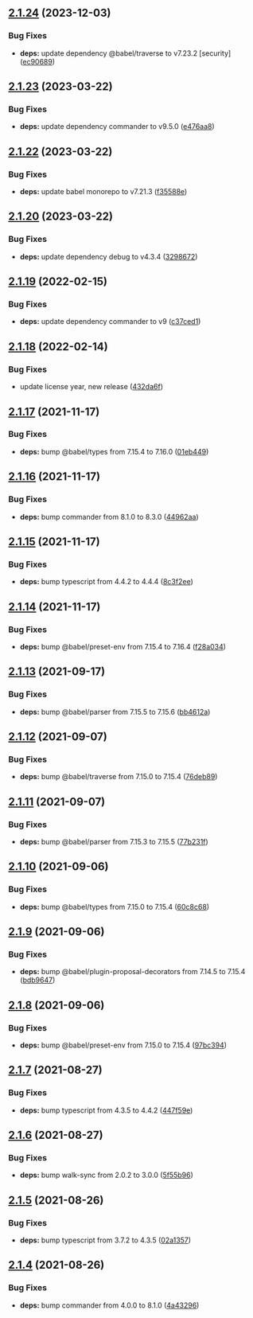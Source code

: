 ## [2.1.24](https://github.com/rajasegar/ember-gen-uml/compare/v2.1.23...v2.1.24) (2023-12-03)


### Bug Fixes

* **deps:** update dependency @babel/traverse to v7.23.2 [security] ([ec90689](https://github.com/rajasegar/ember-gen-uml/commit/ec9068964793d2e5c5e852f47dd9292afa6400c2))

## [2.1.23](https://github.com/rajasegar/ember-gen-uml/compare/v2.1.22...v2.1.23) (2023-03-22)


### Bug Fixes

* **deps:** update dependency commander to v9.5.0 ([e476aa8](https://github.com/rajasegar/ember-gen-uml/commit/e476aa84e9709f9fa0e456b3bfb2288634d56c12))

## [2.1.22](https://github.com/rajasegar/ember-gen-uml/compare/v2.1.21...v2.1.22) (2023-03-22)


### Bug Fixes

* **deps:** update babel monorepo to v7.21.3 ([f35588e](https://github.com/rajasegar/ember-gen-uml/commit/f35588eab66af1fc3f288d4bbee159b8a41fecc4))

## [2.1.20](https://github.com/rajasegar/ember-gen-uml/compare/v2.1.19...v2.1.20) (2023-03-22)


### Bug Fixes

* **deps:** update dependency debug to v4.3.4 ([3298672](https://github.com/rajasegar/ember-gen-uml/commit/32986723ff9c2e987141c9c03a06023f40bb7180))

## [2.1.19](https://github.com/rajasegar/ember-gen-uml/compare/v2.1.18...v2.1.19) (2022-02-15)


### Bug Fixes

* **deps:** update dependency commander to v9 ([c37ced1](https://github.com/rajasegar/ember-gen-uml/commit/c37ced14b5469c013e0e6fb60238103e9ac3cdcd))

## [2.1.18](https://github.com/rajasegar/ember-gen-uml/compare/v2.1.17...v2.1.18) (2022-02-14)


### Bug Fixes

* update license year, new release ([432da6f](https://github.com/rajasegar/ember-gen-uml/commit/432da6f7a9660399f3f04ecf34cc99abc82f8c48))

## [2.1.17](https://github.com/rajasegar/ember-gen-uml/compare/v2.1.16...v2.1.17) (2021-11-17)


### Bug Fixes

* **deps:** bump @babel/types from 7.15.4 to 7.16.0 ([01eb449](https://github.com/rajasegar/ember-gen-uml/commit/01eb4495b2f800991417fdadc00af9749fa739de))

## [2.1.16](https://github.com/rajasegar/ember-gen-uml/compare/v2.1.15...v2.1.16) (2021-11-17)


### Bug Fixes

* **deps:** bump commander from 8.1.0 to 8.3.0 ([44962aa](https://github.com/rajasegar/ember-gen-uml/commit/44962aaa4bce5a2cdcb0ce87b5dc3450ce946c37))

## [2.1.15](https://github.com/rajasegar/ember-gen-uml/compare/v2.1.14...v2.1.15) (2021-11-17)


### Bug Fixes

* **deps:** bump typescript from 4.4.2 to 4.4.4 ([8c3f2ee](https://github.com/rajasegar/ember-gen-uml/commit/8c3f2eef1714887a05a0dd0385e9583efa022da0))

## [2.1.14](https://github.com/rajasegar/ember-gen-uml/compare/v2.1.13...v2.1.14) (2021-11-17)


### Bug Fixes

* **deps:** bump @babel/preset-env from 7.15.4 to 7.16.4 ([f28a034](https://github.com/rajasegar/ember-gen-uml/commit/f28a0349e62691b18a877a1b163c36aea9dd33ba))

## [2.1.13](https://github.com/rajasegar/ember-gen-uml/compare/v2.1.12...v2.1.13) (2021-09-17)


### Bug Fixes

* **deps:** bump @babel/parser from 7.15.5 to 7.15.6 ([bb4612a](https://github.com/rajasegar/ember-gen-uml/commit/bb4612ab2fb85c67ddaf59abfcfdfe90655b735c))

## [2.1.12](https://github.com/rajasegar/ember-gen-uml/compare/v2.1.11...v2.1.12) (2021-09-07)


### Bug Fixes

* **deps:** bump @babel/traverse from 7.15.0 to 7.15.4 ([76deb89](https://github.com/rajasegar/ember-gen-uml/commit/76deb892dc8378ce49ace7f41d07429792388fb7))

## [2.1.11](https://github.com/rajasegar/ember-gen-uml/compare/v2.1.10...v2.1.11) (2021-09-07)


### Bug Fixes

* **deps:** bump @babel/parser from 7.15.3 to 7.15.5 ([77b231f](https://github.com/rajasegar/ember-gen-uml/commit/77b231f90edd3107e44e48d873f3bad75556fa45))

## [2.1.10](https://github.com/rajasegar/ember-gen-uml/compare/v2.1.9...v2.1.10) (2021-09-06)


### Bug Fixes

* **deps:** bump @babel/types from 7.15.0 to 7.15.4 ([60c8c68](https://github.com/rajasegar/ember-gen-uml/commit/60c8c68064da4be2f964f047e9761b13ef11eaed))

## [2.1.9](https://github.com/rajasegar/ember-gen-uml/compare/v2.1.8...v2.1.9) (2021-09-06)


### Bug Fixes

* **deps:** bump @babel/plugin-proposal-decorators from 7.14.5 to 7.15.4 ([bdb9647](https://github.com/rajasegar/ember-gen-uml/commit/bdb96472b97a36be29bb3df10a65f4134d44c738))

## [2.1.8](https://github.com/rajasegar/ember-gen-uml/compare/v2.1.7...v2.1.8) (2021-09-06)


### Bug Fixes

* **deps:** bump @babel/preset-env from 7.15.0 to 7.15.4 ([97bc394](https://github.com/rajasegar/ember-gen-uml/commit/97bc39487e894301e2061f3c5320bec11bc5b4c2))

## [2.1.7](https://github.com/rajasegar/ember-gen-uml/compare/v2.1.6...v2.1.7) (2021-08-27)


### Bug Fixes

* **deps:** bump typescript from 4.3.5 to 4.4.2 ([447f59e](https://github.com/rajasegar/ember-gen-uml/commit/447f59eb832d69c03e080a17029aab8f22c85d6d))

## [2.1.6](https://github.com/rajasegar/ember-gen-uml/compare/v2.1.5...v2.1.6) (2021-08-27)


### Bug Fixes

* **deps:** bump walk-sync from 2.0.2 to 3.0.0 ([5f55b96](https://github.com/rajasegar/ember-gen-uml/commit/5f55b96c9569597963653115000281a88f71998d))

## [2.1.5](https://github.com/rajasegar/ember-gen-uml/compare/v2.1.4...v2.1.5) (2021-08-26)


### Bug Fixes

* **deps:** bump typescript from 3.7.2 to 4.3.5 ([02a1357](https://github.com/rajasegar/ember-gen-uml/commit/02a13575c3c4f60d4a6a0399d8ae47919c6f5e6b))

## [2.1.4](https://github.com/rajasegar/ember-gen-uml/compare/v2.1.3...v2.1.4) (2021-08-26)


### Bug Fixes

* **deps:** bump commander from 4.0.0 to 8.1.0 ([4a43296](https://github.com/rajasegar/ember-gen-uml/commit/4a4329669b2e724eec3edcd9a21039da5a79f3b0))
